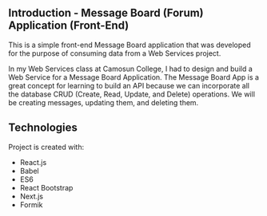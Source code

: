 ## Introduction - Message Board (Forum) Application (Front-End)

This is a simple front-end Message Board application that was developed for the purpose of consuming data from a Web Services project.

In my Web Services class at Camosun College, I had to design and build a Web Service for a Message Board Application. The Message Board App is a great concept for learning to build an API because we can incorporate all the database CRUD (Create, Read, Update, and Delete) operations. We will be creating messages, updating them, and deleting them.


## Technologies

Project is created with:

* React.js
* Babel
* ES6
* React Bootstrap 
* Next.js
* Formik


